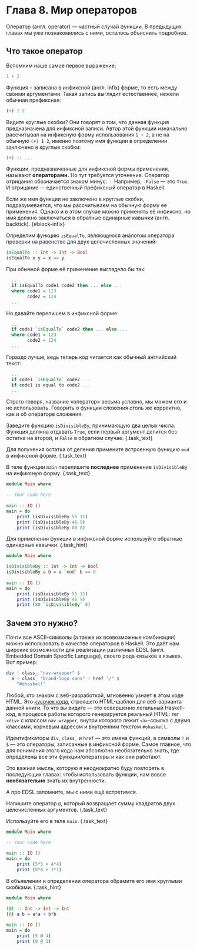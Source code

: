 # Глава 8. Мир операторов

Оператор (англ. operator) — частный случай функции. В предыдущих главах мы уже познакомились с ними, осталось объяснить подробнее.

## Что такое оператор

Вспомним наше самое первое выражение:

```haskell
1 + 2
```

Функция `+` записана в инфиксной (англ. infix) форме, то есть между своими аргументами. Такая запись выглядит естественнее, нежели обычная префиксная:

```haskell
(+) 1 2
```

Видите круглые скобки? Они говорят о том, что данная функция предназначена для инфиксной записи. Автор этой функции изначально рассчитывал на инфиксную форму использования `1 + 2`, а не на обычную `(+) 1 2`, именно поэтому имя функции в определении заключено в круглые скобки:

```haskell
(+) :: ...
```

Функции, предназначенные для инфиксной формы применения, называют **операторами.** Но тут требуется уточнение. Оператор отрицания обозначается знаком минус: `-`. Например, `-False` — это `True`. И отрицание — единственный префиксный оператор в Haskell.

Если же имя функции не заключено в круглые скобки, подразумевается, что мы рассчитываем на обычную форму её применения. Однако и в этом случае можно применять её инфиксно, но имя должно заключаться в обратные одинарные кавычки (англ. backtick). {#block-infix}

Определим функцию `isEqualTo`, являющуюся аналогом оператора проверки на равенство для двух целочисленных значений:

```haskell
isEqualTo :: Int -> Int -> Bool
isEqualTo x y = x == y
```

При обычной форме её применение выглядело бы так:

```haskell
  ...
  if isEqualTo code1 code2 then ... else ...
  where code1 = 123
        code2 = 124
  ...
```

Но давайте перепишем в инфиксной форме:

```haskell
  ...
  if code1 `isEqualTo` code2 then ... else ...
  where code1 = 123
        code2 = 124
  ...
```

Гораздо лучше, ведь теперь код читается как обычный английский текст:

```haskell
  ...
  if code1 `isEqualTo` code2 ...
  if code1 is equal to code2 ...
  ...
```

Строго говоря, название «оператор» весьма условно, мы можем его и не использовать. Говорить о функции сложения столь же корректно, как и об операторе сложения.

Заведите функцию `isDivisibleBy`, принимающую два целых числа. Функция должна отдавать `True`, если первый аргумент делится без остатка на второй, и `False` в обратном случае. {.task_text}

Для получения остатка от деления примените встроенную функцию `mod` в инфиксной форме. {.task_text}

В теле функции `main` перепишите **последнее** применение `isDivisibleBy` на инфиксную форму. {.task_text}

```haskell {.task_source #haskell_chapter_0080_task_0010}
module Main where

-- Your code here
     
main :: IO ()
main = do
    print (isDivisibleBy 55 11)
    print (isDivisibleBy 46 9)
    print (isDivisibleBy 80 8)
```
Для применения функции в инфиксной форме используйте обратные одинарные кавычки. {.task_hint}
```haskell {.task_answer}
module Main where

isDivisibleBy :: Int -> Int -> Bool
isDivisibleBy a b = a `mod` b == 0
     
main :: IO ()
main = do
    print (isDivisibleBy 55 11)
    print (isDivisibleBy 46 9)
    print (80 `isDivisibleBy` 8)
```

## Зачем это нужно?

Почти все ASCII-символы (а также их всевозможные комбинации) можно использовать в качестве операторов в Haskell. Это даёт нам широкие возможности для реализации различных EDSL (англ. Embedded Domain Specific Language), своего рода «языков в языке». Вот пример:

```haskell
div ! class_ "nav-wrapper" $
  a ! class_ "brand-logo sans" ! href "/" $
    "#ohaskell"
```

Любой, кто знаком с веб-разработкой, мгновенно узнает в этом коде HTML. Это [кусочек кода](https://github.com/denisshevchenko/ohaskell.guide/blob/master/src/CreateHtmlTemplates.hs#L56), строящего HTML-шаблон для веб-варианта данной книги. То что вы видите — это совершенно легальный Haskell-код, в процессе работы которого генерируется реальный HTML: тег `<div>` с классом `nav-wrapper`, внутри которого лежит `<a>`-ссылка с двумя классами, корневым адресом и внутренним текстом `#ohaskell`.

Идентификаторы `div`, `class_` и `href` — это имена функций, а символы `!` и `$` — это операторы, записанные в инфиксной форме. Самое главное, что для понимания этого кода нам абсолютно необязательно знать, где определены все эти функции/операторы и как они работают. 

Это важная мысль, которую я неоднократно буду повторять в последующих главах: чтобы использовать функции, нам вовсе **необязательно** знать их внутренности.

А про EDSL запомните, мы с ними ещё встретимся.

Напишите оператор `@`, который возвращает сумму квадратов двух целочисленных аргументов. {.task_text}

Используйте его в теле `main`. {.task_text}

```haskell {.task_source #haskell_chapter_0080_task_0020}
module Main where

-- Your code here
     
main :: IO ()
main = do
    print (5*5 + 4*4)
    print (8*8 + 1*1)
```
В объявлении и определении оператора обрамите его имя круглыми скобками. {.task_hint}
```haskell {.task_answer}
module Main where

(@) :: Int -> Int -> Int
(@) a b = a*a + b*b
     
main :: IO ()
main = do
    print (5 @ 4)
    print (8 @ 1)
```
